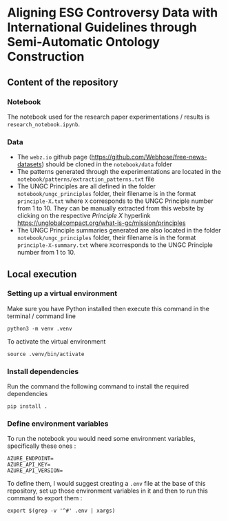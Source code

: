 # Aligning ESG Controversy Data with International Guidelines through Semi-Automatic Ontology Construction

## Content of the repository

### Notebook

The notebook used for the research paper experimentations / results is `research_notebook.ipynb`.

### Data

- The `webz.io` github page (https://github.com/Webhose/free-news-datasets) should be cloned in the `notebook/data` folder
- The patterns generated through the experimentations are located in the `notebook/patterns/extraction_patterns.txt` file
- The UNGC Principles are all defined in the folder `notebook/ungc_principles` folder, their filename is in the format `principle-X.txt` where `X` corresponds to the UNGC Principle number from 1 to 10. They can be manually extracted from this website by clicking on the respective _Principle X_ hyperlink https://unglobalcompact.org/what-is-gc/mission/principles
- The UNGC Principle summaries generated are also located in the folder `notebook/ungc_principles` folder, their filename is in the format `principle-X-summary.txt` where `X`corresponds to the UNGC Principle number from 1 to 10.

## Local execution

### Setting up a virtual environment

Make sure you have Python installed then execute this command in the terminal / command line

```
python3 -m venv .venv
```

To activate the virtual environment

```
source .venv/bin/activate
```

### Install dependencies

Run the command the following command to install the required dependencies

```
pip install .
```

### Define environment variables

To run the notebook you would need some environment variables, specifically these ones :

```
AZURE_ENDPOINT=
AZURE_API_KEY=
AZURE_API_VERSION=
```

To define them, I would suggest creating a `.env` file at the base of this repository, set up those environment variables in it and then to run this command to export them :

`export $(grep -v '^#' .env | xargs)`

